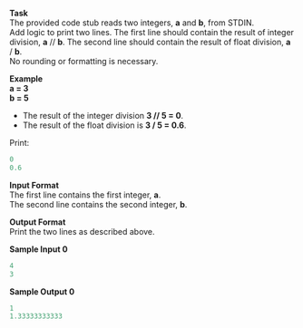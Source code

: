 **Task**  
The provided code stub reads two integers, **a** and **b**, from STDIN.  
Add logic to print two lines. The first line should contain the result of integer division, **a** // **b**. The second line should contain the result of float division, **a** / **b**.  
No rounding or formatting is necessary.

**Example**  
**a = 3**  
**b = 5**
- The result of the integer division **3 // 5 = 0**.
- The result of the float division is **3 / 5 = 0.6**.

Print:
```python
0
0.6
```

**Input Format**  
The first line contains the first integer, **a**.  
The second line contains the second integer, **b**.

**Output Format**  
Print the two lines as described above.

**Sample Input 0**
```python
4
3
```

**Sample Output 0**
```python
1
1.33333333333
```